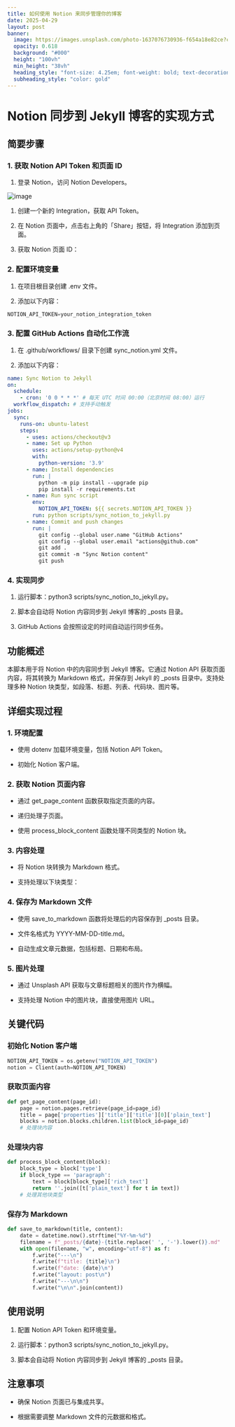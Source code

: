 ```yaml
---
title: 如何使用 Notion 来同步管理你的博客
date: 2025-04-29
layout: post
banner:
  image: https://images.unsplash.com/photo-1637076730936-f654a18e82ce?crop=entropy&cs=tinysrgb&fit=max&fm=jpg&ixid=M3w2OTIwMzJ8MHwxfHJhbmRvbXx8fHx8fHx8fDE3NDU5MzA2ODh8&ixlib=rb-4.0.3&q=80&w=1080
  opacity: 0.618
  background: "#000"
  height: "100vh"
  min_height: "38vh"
  heading_style: "font-size: 4.25em; font-weight: bold; text-decoration: underline"
  subheading_style: "color: gold"
---
```


# Notion 同步到 Jekyll 博客的实现方式

## 简要步骤

### 1. 获取 Notion API Token 和页面 ID

1. 登录 Notion，访问 Notion Developers。

![image](https://prod-files-secure.s3.us-west-2.amazonaws.com/a7a0cc5a-89b9-4cda-8686-1fba0ca52f40/d19c1afe-dea5-4312-9333-786b0ba83054/image.png?X-Amz-Algorithm=AWS4-HMAC-SHA256&X-Amz-Content-Sha256=UNSIGNED-PAYLOAD&X-Amz-Credential=ASIAZI2LB466ZKJMROAD%2F20250429%2Fus-west-2%2Fs3%2Faws4_request&X-Amz-Date=20250429T124447Z&X-Amz-Expires=3600&X-Amz-Security-Token=IQoJb3JpZ2luX2VjEPT%2F%2F%2F%2F%2F%2F%2F%2F%2F%2FwEaCXVzLXdlc3QtMiJHMEUCIQCSMnpIMp6Fv8%2BAGDqeC2utIQ8CLUeQHVYMYYzQADJdKQIgZ09B0wcAKFNUk16x1ddxywzR%2Fx3BcIm%2B8%2Fs4rmM0UJYqiAQIjf%2F%2F%2F%2F%2F%2F%2F%2F%2F%2FARAAGgw2Mzc0MjMxODM4MDUiDC1emO83n8uWkoBg3CrcA3h2ZeBLSoOWm59IePaa%2Fb%2FM8dIM7pahArdRomGiNg12aWRgPZhz2%2FPkz%2BaE1j9U7JgiNz1lt%2B26efUh6KPxafJQPW6XQ%2FtrfKHlgaqB74LToT7qAoRs31b4zGwutI76RIt5WFp71gr0%2B1KCaBhcT7EapGJbnTFIs4ofAkd2QE3eud1qQLmWd8y2trjEjqOWL6CiJFU2kbm4fZoxwwL9qFt8WlSny0uxSA6LblRgHCRTGjZsTHYi4VHJS4PAxWPvAUB6mfXmf%2BIe5CWydTMCYh37IlRM7srCROEIOWy0ymc1V5kV7sk11Qyrk%2BCnsZt9UDInss0Hh7fqKK6%2FU6Z4G8KvqDK%2FFv5JvsTeRTAn1IA1lfl6mOE71gWjrQem8HISZGtnQ5hOI6IyQVtx79GIP%2Fx35rtI178qWe02nFaXRvUIRm%2F405Vzo9gmLfQ0GgbUMUGuGZ52ytzR5wDIbhmEyoe19dB2jFhVDegjKYpCQFp59F05KLZJGsMYJ8vHNojudTxEpbONqdHX95LYL6xLVa1Mb5MKyPNksy0HCkkV3iOtLo8eH5c6sTaWVRR0uSiIHqD3riu06WrE4UOlLkfvvhdVeqEEnlOBJE3fh8yKRCJYppvDTsVzTJYkvbg1MOD8wsAGOqUBt12RzOj0k%2BzMQZz1r%2Bp1bEXFOIjQXWAw2a0pa13Aho8xmFBwBSPJRyHnBpvfl3ljw2GLY3mNmYwcZPwO5HuaPUe%2FLyk8JIf9ItKWzeLd7zcjCFuw%2FVM64ePmBCKTiik3l2BL%2FDt2hgG0j%2FgPh7VjQLzlLpaDndukqJ94R7ZYpbR0tx32xTKC8CiclKdRQZzqrlIr48OJehGh3gJ1%2Frvq6dvmL02B&X-Amz-Signature=d8962929c3bcee3264a610c654957ceb73ddf3d89f5d36c889ecb4c8de48ce4d&X-Amz-SignedHeaders=host&x-id=GetObject)

1. 创建一个新的 Integration，获取 API Token。

1. 在 Notion 页面中，点击右上角的「Share」按钮，将 Integration 添加到页面。

1. 获取 Notion 页面 ID：


### 2. 配置环境变量

1. 在项目根目录创建 .env 文件。

1. 添加以下内容：

```javascript
NOTION_API_TOKEN=your_notion_integration_token
```

### 3. 配置 GitHub Actions 自动化工作流

1. 在 .github/workflows/ 目录下创建 sync_notion.yml 文件。

1. 添加以下内容：

```yaml
name: Sync Notion to Jekyll
on:
  schedule:
    - cron: '0 0 * * *' # 每天 UTC 时间 00:00（北京时间 08:00）运行
  workflow_dispatch: # 支持手动触发
jobs:
  sync:
    runs-on: ubuntu-latest
    steps:
      - uses: actions/checkout@v3
      - name: Set up Python
        uses: actions/setup-python@v4
        with:
          python-version: '3.9'
      - name: Install dependencies
        run: |
          python -m pip install --upgrade pip
          pip install -r requirements.txt
      - name: Run sync script
        env:
          NOTION_API_TOKEN: ${{ secrets.NOTION_API_TOKEN }}
        run: python scripts/sync_notion_to_jekyll.py
      - name: Commit and push changes
        run: |
          git config --global user.name "GitHub Actions"
          git config --global user.email "actions@github.com"
          git add .
          git commit -m "Sync Notion content"
          git push
```

### 4. 实现同步

1. 运行脚本：python3 scripts/sync_notion_to_jekyll.py。

1. 脚本会自动将 Notion 内容同步到 Jekyll 博客的 _posts 目录。

1. GitHub Actions 会按照设定的时间自动运行同步任务。

## 功能概述

本脚本用于将 Notion 中的内容同步到 Jekyll 博客。它通过 Notion API 获取页面内容，将其转换为 Markdown 格式，并保存到 Jekyll 的 _posts 目录中。支持处理多种 Notion 块类型，如段落、标题、列表、代码块、图片等。

## 详细实现过程

### 1. 环境配置

- 使用 dotenv 加载环境变量，包括 Notion API Token。

- 初始化 Notion 客户端。

### 2. 获取 Notion 页面内容

- 通过 get_page_content 函数获取指定页面的内容。

- 递归处理子页面。

- 使用 process_block_content 函数处理不同类型的 Notion 块。

### 3. 内容处理

- 将 Notion 块转换为 Markdown 格式。

- 支持处理以下块类型：


### 4. 保存为 Markdown 文件

- 使用 save_to_markdown 函数将处理后的内容保存到 _posts 目录。

- 文件名格式为 YYYY-MM-DD-title.md。

- 自动生成文章元数据，包括标题、日期和布局。

### 5. 图片处理

- 通过 Unsplash API 获取与文章标题相关的图片作为横幅。

- 支持处理 Notion 中的图片块，直接使用图片 URL。

## 关键代码

### 初始化 Notion 客户端

```python
NOTION_API_TOKEN = os.getenv("NOTION_API_TOKEN")
notion = Client(auth=NOTION_API_TOKEN)
```

### 获取页面内容

```python
def get_page_content(page_id):
    page = notion.pages.retrieve(page_id=page_id)
    title = page['properties']['title']['title'][0]['plain_text']
    blocks = notion.blocks.children.list(block_id=page_id)
    # 处理块内容
```

### 处理块内容

```python
def process_block_content(block):
    block_type = block['type']
    if block_type == 'paragraph':
        text = block[block_type]['rich_text']
        return ''.join([t['plain_text'] for t in text])
    # 处理其他块类型
```

### 保存为 Markdown

```python
def save_to_markdown(title, content):
    date = datetime.now().strftime("%Y-%m-%d")
    filename = f"_posts/{date}-{title.replace(' ', '-').lower()}.md"
    with open(filename, "w", encoding="utf-8") as f:
        f.write("---\n")
        f.write(f"title: {title}\n")
        f.write(f"date: {date}\n")
        f.write("layout: post\n")
        f.write("---\n\n")
        f.write("\n\n".join(content))
```

## 使用说明

1. 配置 Notion API Token 和环境变量。

1. 运行脚本：python3 scripts/sync_notion_to_jekyll.py。

1. 脚本会自动将 Notion 内容同步到 Jekyll 博客的 _posts 目录。

## 注意事项

- 确保 Notion 页面已与集成共享。

- 根据需要调整 Markdown 文件的元数据和格式。